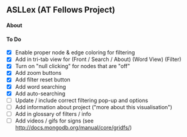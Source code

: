 ## ASLLex (AT Fellows Project)

#### About

#### To Do
- [x] Enable proper node & edge coloring for filtering
- [x] Add in tri-tab view for (Front / Search / About) (Word View) (Filter)
- [x] Turn on "null clicking" for nodes that are "off"
- [x] Add zoom buttons
- [x] Add filter reset button
- [x] Add word searching
- [x] Add auto-searching
- [ ] Update / include correct filtering pop-up and options
- [ ] Add information about project ("more about this visualisation")
- [ ] Add in glossary of filters / info
- [ ] Add videos / gifs for signs (see http://docs.mongodb.org/manual/core/gridfs/)
